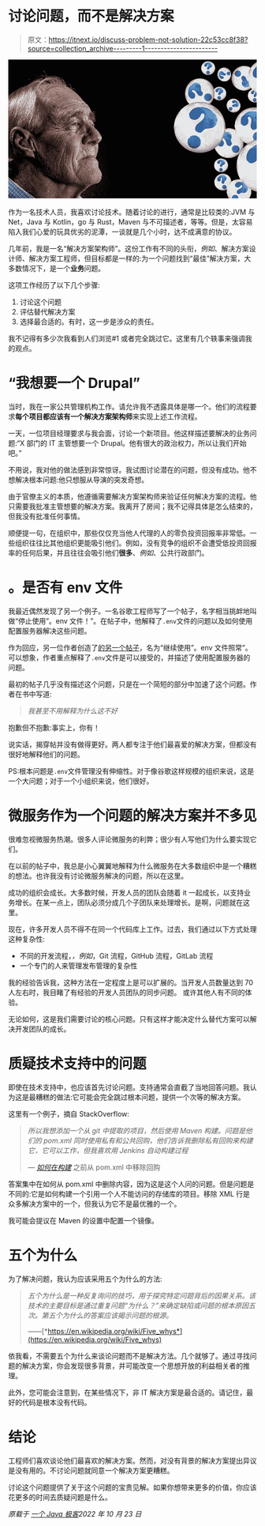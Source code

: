 # 讨论问题，而不是解决方案

> 原文：<https://itnext.io/discuss-problem-not-solution-22c53cc8f38?source=collection_archive---------1----------------------->

![](img/5fcf9754f61c79a76a3d73b0b42e1138.png)

作为一名技术人员，我喜欢讨论技术。随着讨论的进行，通常是比较类的:JVM 与 Net，Java 与 Kotlin，go 与 Rust，Maven 与不可描述者，等等。但是，太容易陷入我们心爱的玩具优劣的泥潭，一谈就是几个小时，达不成满意的协议。

几年前，我是一名“解决方案架构师”。这份工作有不同的头衔，*例如*、解决方案设计师、解决方案工程师，但目标都是一样的:为一个问题找到“最佳”解决方案，大多数情况下，是一个**业务**问题。

这项工作经历了以下几个步骤:

1.  讨论这个问题
2.  评估替代解决方案
3.  选择最合适的。有时，这一步是涉众的责任。

我不记得有多少次我看到人们浏览#1 或者完全跳过它。这里有几个轶事来强调我的观点。

# “我想要一个 Drupal”

当时，我在一家公共管理机构工作。请允许我不透露具体是哪一个。他们的流程要求**每个项目都应该有一个解决方案架构师**来实现上述工作流程。

一天，一位项目经理要求与我会面，讨论一个新项目。他这样描述要解决的业务问题:“X 部门的 IT 主管想要一个 Drupal。他有很大的政治权力，所以让我们开始吧。”

不用说，我对他的做法感到非常惊讶。我试图讨论潜在的问题，但没有成功。他不想解决根本问题:他只想服从导演的突发奇想。

由于官僚主义的本质，他遵循需要解决方案架构师来验证任何解决方案的流程。他只需要我批准主管想要的解决方案。我离开了房间；我不记得具体是怎么结束的，但我没有批准任何事情。

顺便提一句，在组织中，那些仅仅充当他人代理的人的零负投资回报率非常低。一些组织往往比其他组织更能吸引他们。例如，没有竞争的组织不会遭受低投资回报率的任何后果，并且往往会吸引他们**很多**、*例如*、公共行政部门。

# 。是否有 env 文件

我最近偶然发现了另一个例子。一名谷歌工程师写了一个帖子，名字相当挑衅地叫做“停止使用”。env 文件！”。在帖子中，他解释了`.env`文件的问题以及如何使用配置服务器解决这些问题。

作为回应，另一位作者创造了[的另一个帖子](https://dev.to/wiseai/continue-using-env-files-as-usual-2am5)，名为“继续使用”。env 文件照常”。可以想象，作者重点解释了`.env`文件是可以接受的，并描述了使用配置服务器的问题。

最初的帖子几乎没有描述这个问题，只是在一个简短的部分中加速了这个问题。作者在书中写道:

> *我甚至不用解释为什么这不好*

抱歉但不抱歉:事实上，你有！

说实话，揭穿帖并没有做得更好。两人都专注于他们最喜爱的解决方案，但都没有很好地解释他们的问题。

PS:根本问题是`.env`文件管理没有伸缩性。对于像谷歌这样规模的组织来说，这是一个大问题；对于一个小组织来说，他们很好。

# 微服务作为一个问题的解决方案并不多见

很难忽视微服务热潮。很多人评论微服务的利弊；很少有人写他们为什么要实现它们。

在以前的帖子中，我总是小心翼翼地解释为什么微服务在大多数组织中是一个糟糕的想法。也许我没有讨论微服务解决的问题，所以在这里。

成功的组织会成长。大多数时候，开发人员的团队会随着 it 一起成长，以支持业务增长。在某一点上，团队必须分成几个子团队来处理增长。是啊，问题就在这里。

现在，许多开发人员不得不在同一个代码库上工作。过去，我们通过以下方式处理这种复杂性:

*   不同的开发流程，*，例如*，Git 流程，GitHub 流程，GitLab 流程
*   一个专门的人来管理发布管理的复杂性

我的经验告诉我，这种方法在一定程度上是可以扩展的。当开发人员数量达到 70 人左右时，我目睹了有经验的开发人员团队的同步问题。
或许其他人有不同的体验。

无论如何，这是我们需要讨论的核心问题。只有这样才能决定什么替代方案可以解决开发团队的成长。

# 质疑技术支持中的问题

即使在技术支持中，也应该首先讨论问题。支持通常会直截了当地回答问题。我认为这是最糟糕的做法:它可能会完全跳过根本问题，提供一个次等的解决方案。

这里有一个例子，摘自 StackOverflow:

> *所以我想添加一个从 git 中提取的项目，然后使用 Maven 构建。问题是他们的 pom.xml 同时使用私有和公共回购，他们告诉我删除私有回购来构建它，它可以工作，但我喜欢用 Jenkins 自动构建过程*
> 
> *—* [*如何在构建*](https://www.reddit.com/r/devops/comments/ht3m2u/how_to_remove_repo_from_pomxml_before_building/) 之前从 pom.xml 中移除回购

答案集中在如何从 pom.xml 中删除内容，因为这是这个人问的问题。但是问题是不同的:它是如何构建一个引用一个人不能访问的存储库的项目。移除 XML 行是众多解决方案中的一个，但我认为它不是最优雅的一个。

我可能会提议在 Maven 的设置中配置一个镜像。

# 五个为什么

为了解决问题，我认为应该采用五个为什么的方法:

> *五个为什么是一种反复询问的技巧，用于探究特定问题背后的因果关系。该技术的主要目标是通过重复问题“为什么？”来确定缺陷或问题的根本原因五次。第五个为什么的答案应该揭示问题的根源。*
> 
> *——*[*https://en.wikipedia.org/wiki/Five_whys*](https://en.wikipedia.org/wiki/Five_whys)

依我看，不需要五个为什么来谈论问题而不是解决方法。几个就够了。通过寻找问题的解决方案，你会发现很多背景，并可能改变一个思想开放的利益相关者的推理。

此外，您可能会注意到，在某些情况下，非 IT 解决方案是最合适的。请记住，最好的代码是根本没有代码。

# 结论

工程师们喜欢谈论他们最喜欢的解决方案。然而，对没有背景的解决方案提出异议是没有用的。不讨论问题就同意一个解决方案更糟糕。

讨论这个问题提供了关于这个问题的宝贵见解。如果你想带来更多的价值，你应该花更多的时间去质疑问题是什么。

*原载于* [*一个 Java 极客*](https://blog.frankel.ch/discuss-problem-not-solution/)*2022 年 10 月 23 日*